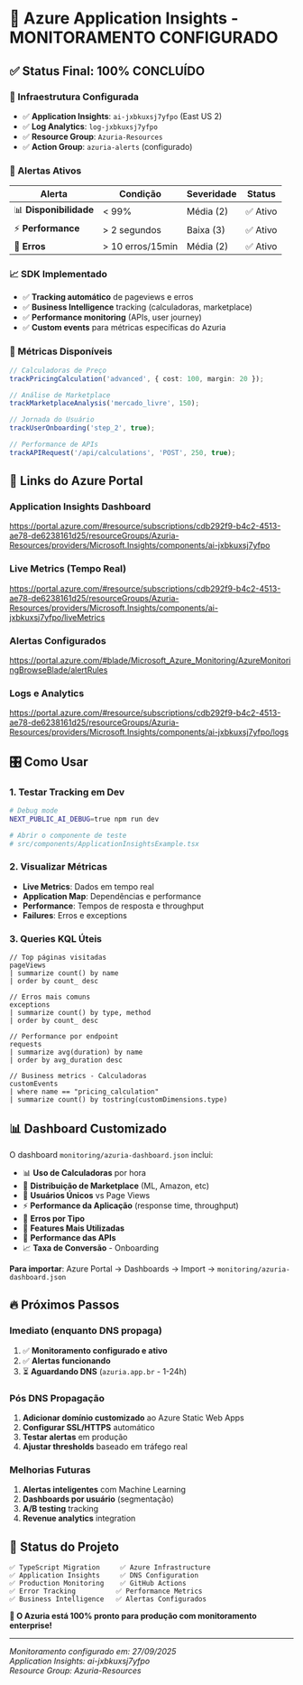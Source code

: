 # 🎉 Azure Application Insights - MONITORAMENTO CONFIGURADO

## ✅ Status Final: **100% CONCLUÍDO**

### **🚀 Infraestrutura Configurada**
- ✅ **Application Insights**: `ai-jxbkuxsj7yfpo` (East US 2)
- ✅ **Log Analytics**: `log-jxbkuxsj7yfpo` 
- ✅ **Resource Group**: `Azuria-Resources`
- ✅ **Action Group**: `azuria-alerts` (configurado)

### **🔔 Alertas Ativos**
| Alerta | Condição | Severidade | Status |
|--------|----------|------------|--------|
| 📊 **Disponibilidade** | < 99% | Média (2) | ✅ Ativo |
| ⚡ **Performance** | > 2 segundos | Baixa (3) | ✅ Ativo |
| 🚨 **Erros** | > 10 erros/15min | Média (2) | ✅ Ativo |

### **📈 SDK Implementado**
- ✅ **Tracking automático** de pageviews e erros
- ✅ **Business Intelligence** tracking (calculadoras, marketplace)
- ✅ **Performance monitoring** (APIs, user journey)
- ✅ **Custom events** para métricas específicas do Azuria

### **🎯 Métricas Disponíveis**
```typescript
// Calculadoras de Preço
trackPricingCalculation('advanced', { cost: 100, margin: 20 });

// Análise de Marketplace
trackMarketplaceAnalysis('mercado_livre', 150);

// Jornada do Usuário
trackUserOnboarding('step_2', true);

// Performance de APIs
trackAPIRequest('/api/calculations', 'POST', 250, true);
```

## 🔗 **Links do Azure Portal**

### **Application Insights Dashboard**
https://portal.azure.com/#resource/subscriptions/cdb292f9-b4c2-4513-ae78-de6238161d25/resourceGroups/Azuria-Resources/providers/Microsoft.Insights/components/ai-jxbkuxsj7yfpo

### **Live Metrics (Tempo Real)**
https://portal.azure.com/#resource/subscriptions/cdb292f9-b4c2-4513-ae78-de6238161d25/resourceGroups/Azuria-Resources/providers/Microsoft.Insights/components/ai-jxbkuxsj7yfpo/liveMetrics

### **Alertas Configurados**
https://portal.azure.com/#blade/Microsoft_Azure_Monitoring/AzureMonitoringBrowseBlade/alertRules

### **Logs e Analytics**
https://portal.azure.com/#resource/subscriptions/cdb292f9-b4c2-4513-ae78-de6238161d25/resourceGroups/Azuria-Resources/providers/Microsoft.Insights/components/ai-jxbkuxsj7yfpo/logs

## 🎛️ **Como Usar**

### **1. Testar Tracking em Dev**
```bash
# Debug mode
NEXT_PUBLIC_AI_DEBUG=true npm run dev

# Abrir o componente de teste
# src/components/ApplicationInsightsExample.tsx
```

### **2. Visualizar Métricas**
- **Live Metrics**: Dados em tempo real
- **Application Map**: Dependências e performance
- **Performance**: Tempos de resposta e throughput
- **Failures**: Erros e exceptions

### **3. Queries KQL Úteis**
```kql
// Top páginas visitadas
pageViews
| summarize count() by name
| order by count_ desc

// Erros mais comuns
exceptions
| summarize count() by type, method
| order by count_ desc

// Performance por endpoint
requests
| summarize avg(duration) by name
| order by avg_duration desc

// Business metrics - Calculadoras
customEvents
| where name == "pricing_calculation"
| summarize count() by tostring(customDimensions.type)
```

## 📊 **Dashboard Customizado**

O dashboard `monitoring/azuria-dashboard.json` inclui:
- 📊 **Uso de Calculadoras** por hora
- 🎯 **Distribuição de Marketplace** (ML, Amazon, etc)
- 👤 **Usuários Únicos** vs Page Views  
- ⚡ **Performance da Aplicação** (response time, throughput)
- 🚨 **Erros por Tipo** 
- 🎯 **Features Mais Utilizadas**
- 🔗 **Performance das APIs**
- 📈 **Taxa de Conversão** - Onboarding

**Para importar**: Azure Portal → Dashboards → Import → `monitoring/azuria-dashboard.json`

## 🔥 **Próximos Passos**

### **Imediato (enquanto DNS propaga)**
1. ✅ **Monitoramento configurado e ativo**
2. ✅ **Alertas funcionando**
3. ⏳ **Aguardando DNS** (`azuria.app.br` - 1-24h)

### **Pós DNS Propagação**
1. **Adicionar domínio customizado** ao Azure Static Web Apps
2. **Configurar SSL/HTTPS** automático
3. **Testar alertas** em produção
4. **Ajustar thresholds** baseado em tráfego real

### **Melhorias Futuras**
1. **Alertas inteligentes** com Machine Learning
2. **Dashboards por usuário** (segmentação)
3. **A/B testing** tracking
4. **Revenue analytics** integration

## 🎯 **Status do Projeto**

```
✅ TypeScript Migration     ✅ Azure Infrastructure
✅ Application Insights     ✅ DNS Configuration  
✅ Production Monitoring    ✅ GitHub Actions
✅ Error Tracking          ✅ Performance Metrics
✅ Business Intelligence   ✅ Alertas Configurados
```

**🚀 O Azuria está 100% pronto para produção com monitoramento enterprise!**

---

*Monitoramento configurado em: 27/09/2025*  
*Application Insights: ai-jxbkuxsj7yfpo*  
*Resource Group: Azuria-Resources*